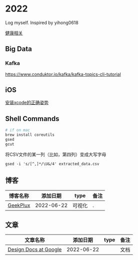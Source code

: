 # 2022
Log myself. Inspired by yihong0618


[健康相关](./notes/健康.md)

## Big Data

### Kafka
https://www.conduktor.io/kafka/kafka-topics-cli-tutorial


## iOS
[安装xcode的正确姿势](https://www.notion.so/Xcode-dfbe2d934ff84b2d84e34ffceef56fe0#afcac016740d4f90878c6020254f51aa)

## Shell Commands

```sh
# if on mac
brew install coreutils
gsed
gcut
```

将CSV文件的某一列（比如，第四列）变成大写字母

```shell
gsed -i 's/[^,]*/\U&/4' extracted_data.csv
```

## 博客
| 博客名称 |添加日期 | type | 备注 |
| ---- | ---- | ---- | ---- |
|[GeekPlux](https://geekplux.com/posts)|2022-06-22|可视化|.|


## 文章

| 文章名称 | 添加日期 | type | 备注 |
| ------- | ------- | ---- | ---- |
| [Design Docs at Google](https://www.industrialempathy.com/posts/design-docs-at-google/) | 2022-06-22 |  | 文档 |
